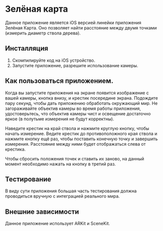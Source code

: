 # Зелёная карта

Данное приложение является iOS версией линейки приложения Зелёная Карта. Оно позволяет найти расстояние между двумя точками (измерить диаметр ствола дерева).

## Инсталляция
1. Скомпилируйте код на iOS устройство.
2. Запустите приложение, разрешите использование камеры.

## Как пользоваться приложением.
Когда вы запустите приложения на экране появится изображение с вашей камеры, кнопка внизу, и крестик посередине экрана. Подождите пару секунд, чтобы дать приложению обработать окружающий мир. Не загораживайте объектив камеры во время работы приложения, удостоверьтесь, что объектив камеры чист и освещение достаточно яркое (в полутьме измерения не будут корректны).

Наведите крестик на край ствола и нажмите круглую кнопку, чтобы начать измерение. Ведите крестик до противоположного края ствола и нажмите кнопку ещё раз, чтобы поставить конечную точку и завершить измерения. Расстояние между ними будет отображаться слева от крестика.

Чтобы сбросить положения точек и ставить их заново, на данный момент необходимо нажать на кнопку в третий раз.

## Тестирование
В виду сути приложения большая часть тестирования должна проводиться вручную с интеграцией реального мира.

## Внешние зависимости
Данное приложение использует ARKit и SceneKit.
